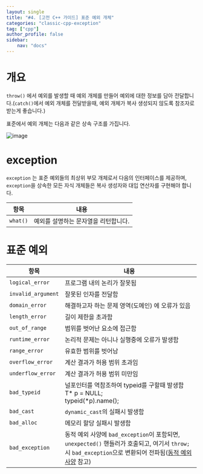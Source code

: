 ```yaml
---
layout: single
title: "#4. [고전 C++ 가이드] 표준 예외 개체"
categories: "classic-cpp-exception"
tag: ["cpp"]
author_profile: false
sidebar: 
    nav: "docs"
---
```


# 개요

`throw()` 에서 예외를 발생할 때 예외 개체를 만들어 예외에 대한 정보를 담아 전달합니다.(`catch()`에서 예외 개체를 전달받을때, 예외 개체가 복사 생성되지 않도록 참조자로 받는게 좋습니다.)

표준에서 예외 개체는 다음과 같은 상속 구조를 가집니다.

![image](https://github.com/tango1202/tango1202.github.io/assets/133472501/e180dc05-a0f6-4879-abc1-376061be3162)

# exception

`exception` 는 표준 예외들의 최상위 부모 개체로서 다음의 인터페이스를 제공하며, `exception`을 상속한 모든 자식 개체들은 복사 생성자와 대입 연산자를 구현해야 합니다.

|항목|내용|
|--|--|
|`what()`|예외를 설명하는 문자열을 리턴합니다.|

# 표준 예외

|항목|내용|
|--|--|
|`logical_error`|프로그램 내의 논리가 잘못됨|
|`invalid_argument`|잘못된 인자를 전달함|
|`domain_error`|해결하고자 하는 문제 영역(도메인) 에 오류가 있음|
|`length_error`|길이 제한을 초과함|
|`out_of_range`|범위를 벗어난 요소에 접근함|
|`runtime_error`|논리적 문제는 아니나 실행중에 오류가 발생함|
|`range_error`|유효한 범위를 벗어남|
|`overflow_error`|계산 결과가 허용 범위 초과임|
|`underflow_error`|계산 결과가 허용 범위 미만임|
|`bad_typeid`|널포인터를 역참조하여 typeid를 구할때 발생함<br/>T* p = NULL;<br/>typeid(*p).name();|
|`bad_cast`|`dynamic_cast`의 실패시 발생함|
|`bad_alloc`|메모리 할당 실패시 발생함|
|`bad_exception`|동적 예외 사양에 `bad_exception`이 포함되면, `unexpected()` 핸들러가 호출되고, 여기서 `throw;`시 `bad_exception`으로 변환되어 전파됨([동적 예외 사양](https://tango1202.github.io/classic-cpp-exception/classic-cpp-exception-mechanism/#%EB%8F%99%EC%A0%81-%EC%98%88%EC%99%B8-%EC%82%AC%EC%96%91) 참고)|


